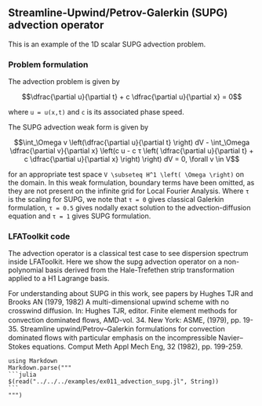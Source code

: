 ## Streamline-Upwind/Petrov-Galerkin (SUPG) advection operator

This is an example of the 1D scalar SUPG advection problem.

### Problem formulation

The advection problem is given by

```math
\dfrac{\partial u}{\partial t} + c \dfrac{\partial u}{\partial x} = 0
```
where ``u = u(x,t)`` and ``c`` is its associated phase speed.

The SUPG advection weak form is given by

```math
\int_\Omega v \left(\dfrac{\partial u}{\partial t} \right) dV - \int_\Omega \dfrac{\partial v}{\partial x} \left(c u - c τ \left( \dfrac{\partial u}{\partial t} + c \dfrac{\partial u}{\partial x} \right) \right) dV = 0, \forall v \in V
```
for an appropriate test space ``V \subseteq H^1 \left( \Omega \right)`` on the domain.
In this weak formulation, boundary terms have been omitted, as they are not present on the infinite grid for Local Fourier Analysis.
Where ``τ`` is the scaling for SUPG, we note that ``τ = 0`` gives classical Galerkin formulation, ``τ = 0.5`` gives nodally exact solution to the advection-diffusion equation and ``τ = 1`` gives SUPG formulation.

### LFAToolkit code

The advection operator is a classical test case to see dispersion spectrum inside LFAToolkit.
Here we show the supg advection operator on a non-polynomial basis derived from the Hale-Trefethen strip transformation applied to a H1 Lagrange basis.

For understanding about SUPG in this work, see papers by Hughes TJR and Brooks AN (1979, 1982)
A multi-dimensional upwind scheme with no crosswind diﬀusion. In: Hughes TJR, editor. Finite element methods for convection dominated ﬂows, AMD-vol. 34. New York: ASME, (1979), pp. 19-35.
Streamline upwind/Petrov–Galerkin formulations for convection dominated ﬂows with particular emphasis on the incompressible Navier–Stokes equations. Comput Meth Appl Mech Eng, 32 (1982), pp. 199-259.

````@eval
using Markdown
Markdown.parse("""
```julia
$(read("../../../examples/ex011_advection_supg.jl", String))
```
""")
````